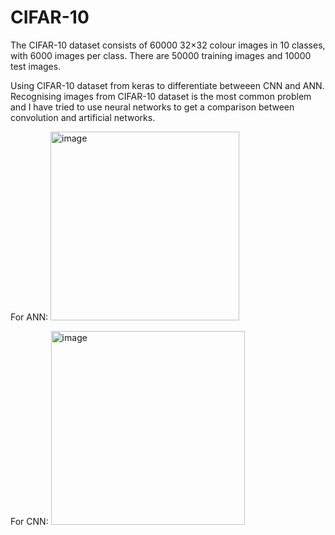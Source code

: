 # CIFAR-10
The CIFAR-10 dataset consists of 60000 32×32 colour images in 10 classes, with 6000 images per class. There are 50000 training images and 10000 test images.

Using CIFAR-10 dataset from keras to differentiate betweeen CNN and ANN. Recognising images from CIFAR-10 dataset is the most common problem and I have tried to use neural networks to get a comparison between convolution and artificial networks.

For ANN:
<img width="302" alt="image" src="https://user-images.githubusercontent.com/75668411/191758036-46c94e02-082c-4e08-b6c3-54dee9add343.png">

For CNN:
<img width="310" alt="image" src="https://user-images.githubusercontent.com/75668411/191758137-70b0568d-2b1d-4e8c-bb5f-cefec046b7e2.png">
